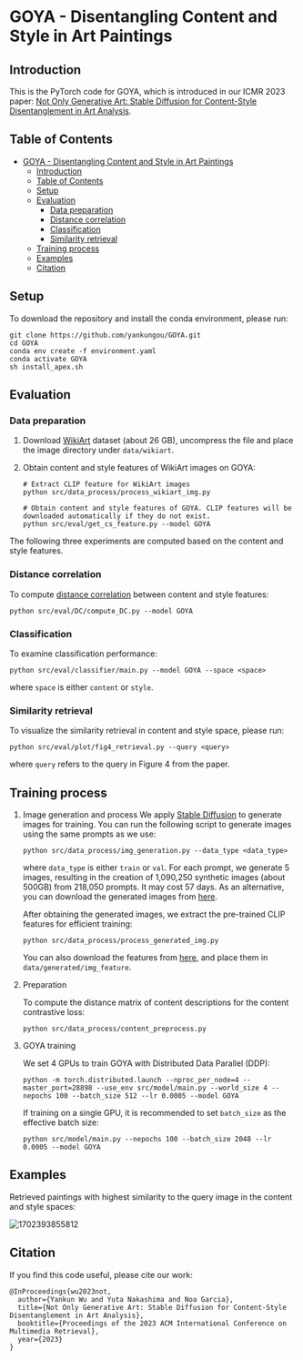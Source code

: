 # GOYA - Disentangling Content and Style in Art Paintings

## Introduction

This is the PyTorch code for GOYA, which is introduced in our ICMR 2023 paper: [Not Only Generative Art: Stable Diffusion for Content-Style Disentanglement in Art Analysis](https://arxiv.org/abs/2304.10278).

## Table of Contents

- [GOYA - Disentangling Content and Style in Art Paintings](#goya---disentangling-content-and-style-in-art-paintings)
  - [Introduction](#introduction)
  - [Table of Contents](#table-of-contents)
  - [Setup](#setup)
  - [Evaluation](#evaluation)
    - [Data preparation](#data-preparation)
    - [Distance correlation](#distance-correlation)
    - [Classification](#classification)
    - [Similarity retrieval](#similarity-retrieval)
  - [Training process](#training-process)
  - [Examples](#examples)
  - [Citation](#citation)

## Setup

To download the repository and install the conda environment, please run:

```
git clone https://github.com/yankungou/GOYA.git
cd GOYA
conda env create -f environment.yaml
conda activate GOYA
sh install_apex.sh
```

## Evaluation

### Data preparation

1. Download [WikiArt](https://drive.google.com/file/d/1h13azDWsjup0vxlxxOFcEUUrIpVuOSh3) dataset (about 26 GB), uncompress the file and place the image directory under `data/wikiart`.
2. Obtain content and style features of WikiArt images on GOYA:

   ```
   # Extract CLIP feature for WikiArt images
   python src/data_process/process_wikiart_img.py

   # Obtain content and style features of GOYA. CLIP features will be downloaded automatically if they do not exist.
   python src/eval/get_cs_feature.py --model GOYA
   ```

The following three experiments are computed based on the content and style features.

### Distance correlation

To compute [distance correlation](https://arxiv.org/abs/2008.12378) between content and style features:

```
python src/eval/DC/compute_DC.py --model GOYA
```

### Classification

To examine classification performance:

```
python src/eval/classifier/main.py --model GOYA --space <space>
```

where `space` is either `content` or `style`.

### Similarity retrieval

To visualize the similarity retrieval in content and style space, please run:

```
python src/eval/plot/fig4_retrieval.py --query <query>
```

where `query` refers to the query in Figure 4 from the paper.

## Training process

1. Image generation and process
   We apply [Stable Diffusion](https://github.com/CompVis/stable-diffusion) to generate images for training. You can run the following script to generate images using the same prompts as we use:

   ```
   python src/data_process/img_generation.py --data_type <data_type>
   ```

   where `data_type` is either `train` or `val`. For each prompt, we generate 5 images, resulting in the creation of 1,090,250 synthetic images (about 500GB) from 218,050 prompts. It may cost 57 days. As an alternative, you can download the generated images from [here](https://drive.google.com/drive/folders/1k_x6KoKhyqgNAYZeaGMChLP_kL8toCVR).

   After obtaining the generated images, we extract the pre-trained CLIP features for efficient training:

   ```
   python src/data_process/process_generated_img.py
   ```

   You can also download the features from [here](https://drive.google.com/drive/folders/1v2HTzGpo2L76D7ZJn9wlQDknYKTMFjEg), and place them in `data/generated/img_feature`.
2. Preparation

   To compute the distance matrix of content descriptions for the content contrastive loss:

   ```
   python src/data_process/content_preprocess.py
   ```
3. GOYA training

   We set 4 GPUs to train GOYA with Distributed Data Parallel (DDP):

   ```
   python -m torch.distributed.launch --nproc_per_node=4 --master_port=28898 --use_env src/model/main.py --world_size 4 --nepochs 100 --batch_size 512 --lr 0.0005 --model GOYA
   ```

   If training on a single GPU, it is recommended to set `batch_size` as the effective batch size:

   ```
   python src/model/main.py --nepochs 100 --batch_size 2048 --lr 0.0005 --model GOYA
   ```

## Examples

Retrieved paintings with highest similarity to the query image in the content and style spaces:

![1702393855812](image/README/1702393855812.png)

## Citation

If you find this code useful, please cite our work:

```
@InProceedings{wu2023not,
  author={Yankun Wu and Yuta Nakashima and Noa Garcia},
  title={Not Only Generative Art: Stable Diffusion for Content-Style Disentanglement in Art Analysis},
  booktitle={Proceedings of the 2023 ACM International Conference on Multimedia Retrieval},
  year={2023}
}
```
